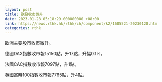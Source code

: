 ```yaml
---
layout: post
title: 歐股收市微升
date: 2023-01-28 05:18:29.000000000 +08:00
link: https://news.rthk.hk/rthk/ch/component/k2/1685521-20230128.htm
categories: rthk
---
```


歐洲主要股市收市微升。

德國DAX指數收市報15150點，升17點，升幅0.1%。

法國CAC指數收市報7097點，升1點。

英國富時100指數收市報7765點，升4點。
